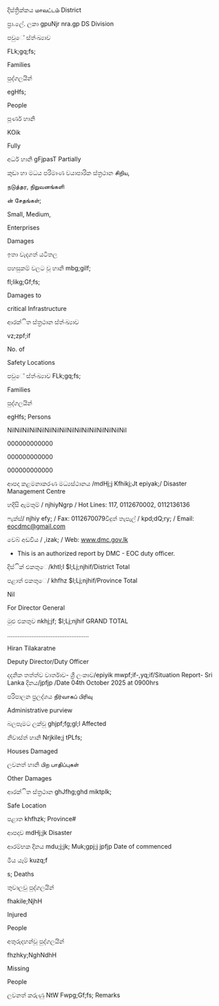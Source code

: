 දිස්ත්‍රික්කය மாவட்டம் District

ප්‍රා.ලේ. ලකා gpuNjr nra.gp DS Division

පවුේ ස්ත්‍ංඛ්‍යාව

FLk;gq;fs;

Families

පුද්ගලයින්

egHfs;

People

පූර්ණ හානි

KOik

Fully

අර්ධ හානි gFjpasT Partially

කුඩා හා මධය පරිමාණ වයාපාරික ස්ත්‍රථාන சிறிய,

நடுத்தர, நிறுவனங்களி

ன் சேதங்கள்;

Small, Medium,

Enterprises

Damages

ඉතා වැදගත් යටිතල

පහසුකම් වලට වූ හානි mbg;gilf;

fl;likg;Gf;fs;

Damages to

critical Infrastructure

ආරක්ිත ස්ත්‍රථාන ස්ත්‍ංඛ්‍යාව

vz;zpf;if

No. of

Safety Locations

පවුේ ස්ත්‍ංඛ්‍යාව FLk;gq;fs;

Families

පුද්ගලයින්

egHfs; Persons

NilNilNilNilNilNilNilNilNilNilNilNilNilNilNilNil

000000000000

000000000000

000000000000

ආපදා කළමනාකරණ මධ්‍යස්ථානය /mdHj;j Kfhikj;Jt epiyak;/ Disaster Management Centre

හදිසි ඇමතුම් / njhiyNgrp / Hot Lines: 117, 0112670002, 0112136136

ෆැක්ස්/ njhiy efy; / Fax: 0112670079විදුත් තැපැල් / kpd;dQ;ry; / Email: eocdmc@gmail.com

වෙබ් අඩවිය / ,izak; / Web: www.dmc.gov.lk

* This is an authorized report by DMC - EOC duty officer.

දිස්ික් එකතුෙ/khtl;l $l;Lj;njhif/District Total

පළාත් ඵකතුෙ/ khfhz $l;Lj;njhif/Province Total

Nil

For Director General

මුළු එකතුව nkhj;jf; $l;Lj;njhif GRAND TOTAL

…....….....................................

Hiran Tilakaratne

Deputy Director/Duty Officer

දදනික තත්ත්ව වාර්තාව- ශ්‍රී ලංකාව/epiyik mwpf;if-,yq;if/Situation Report- Sri Lanka දිනය/jpfjp /Date 04th October 2025 at 0900hrs

පරිපාලන ප්‍රලද්ශය நிர்வாகப் பிரிவு

Administrative purview

බලපෑමට ලක්වු ghjpf;fg;gl;l Affected

නිවාස්ත්‍ හානි Nrjkile;j tPLfs;

Houses Damaged

ලවනත් හානි பிற பாதிப்புகள்

Other Damages

ආරක්ිත ස්ත්‍රථාන ghJfhg;ghd miktplk;

Safe Location

පළාත khfhzk; Province#

ආපදාව mdHj;jk Disaster

ආරම්භක දිනය mdu;j;jk; Muk;gpj;j jpfjp Date of commenced

මිය යෑම් kuzq;f

s; Deaths

තුවාලවු පුද්ගලයින්

fhakile;NjhH

Injured

People

අතුරුදහන්වූ පුද්ගලයින්

fhzhky;NghNdhH

Missing

People

ලවනත් කරුණු NtW Fwpg;Gf;fs; Remarks